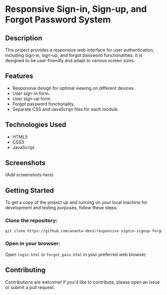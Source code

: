# Responsive Sign-in, Sign-up, and Forgot Password System

## Description
This project provides a responsive web interface for user authentication, including sign-in, sign-up, and forgot password functionalities. It is designed to be user-friendly and adapt to various screen sizes.

## Features
* Responsive design for optimal viewing on different devices.
* User sign-in form.
* User sign-up form.
* Forgot password functionality.
* Separate CSS and JavaScript files for each module.

## Technologies Used
* HTML5
* CSS3
* JavaScript

## Screenshots
(Add screenshots here)

## Getting Started
To get a copy of the project up and running on your local machine for development and testing purposes, follow these steps:

### Clone the repository:
```bash
git clone https://github.com/ananta-devs/responsive-signin-signup-forgot-password.git
```

### Open in your browser:
Open `login.html` or `forgot_pass.html` in your preferred web browser.

## Contributing
Contributions are welcome! If you'd like to contribute, please open an issue or submit a pull request.

